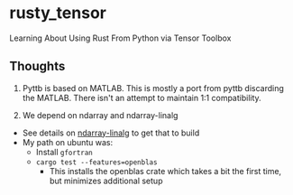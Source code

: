 # rusty_tensor
Learning About Using Rust From Python via Tensor Toolbox

## Thoughts
1. Pyttb is based on MATLAB.
This is mostly a port from pyttb discarding the MATLAB.
There isn't an attempt to maintain 1:1 compatibility.

1. We depend on ndarray and ndarray-linalg
* See details on [ndarray-linalg](https://github.com/rust-ndarray/ndarray-linalg/blob/master/README.md) to get that to build
* My path on ubuntu was:
   * Install `gfortran`
   * `cargo test --features=openblas`
      * This installs the openblas crate which takes a bit the first time, but minimizes additional setup
